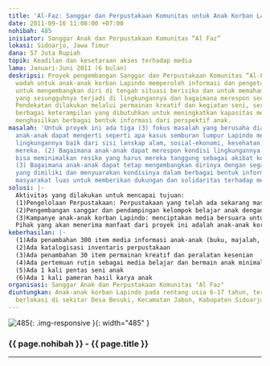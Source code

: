 ```yaml
---
title: 'Al-Faz: Sanggar dan Perpustakaan Komunitas untuk Anak Korban Lapindo'
date: 2011-09-16 11:08:00 +07:00
nohibah: 485
inisiator: Sanggar Anak dan Perpustakaan Komunitas “Al Faz”
lokasi: Sidoarjo, Jawa Timur
dana: 57 Juta Rupiah
topik: Keadilan dan kesetaraan akses terhadap media
lama: Januari-Juni 2011 (6 bulan)
deskripsi: Proyek pengembangan Sanggar dan Perpustakaan Komunitas “Al-Faz” sebagai
  wadah untuk anak-anak korban Lapindo memperoleh informasi dan pengetahuan yang dibutuhkan
  untuk mengembangkan diri di tengah situasi berisiko dan untuk memahami tentang apa
  yang sesungguhnya terjadi di lingkungannya dan bagaimana merespon secara tepat.
  Pendekatan dilakukan melalui permainan kreatif dan kegiatan seni, serta pengajaran
  berbagai keterampilan yang dibutuhkan untuk meningkatkan kapasitas menyerap dan
  menghasilkan berbagai bentuk informasi dari perspektif anak.
masalah: 'Untuk proyek ini ada tiga (3) fokus masalah yang berusaha diatasi: (1) Bagaimana
  anak-anak dapat mengerti seperti apa kasus semburan lumpur Lapindo mempengaruhi
  lingkungannya baik dari sisi lanskap alam, sosial-ekonomi, kesehatan, serta pendidikan
  mereka. (2) Bagaimana anak-anak dapat merespon kondisi lingkungannya tersebut dan
  bisa meminimalkan resiko yang harus mereka tanggung sebagai akibat kondisi lingkungannya
  (3) Bagaimana anak-anak dapat tetap mengembangkan dirinya dengan segala potensi
  yang dimiliki dan menyuarakan kondisinya dalam berbagai bentuk informasi kepada
  masyarakat luas untuk memberikan dukungan dan solidaritas terhadap mereka.'
solusi: |-
  Aktivitas yang dilakukan untuk mencapai tujuan:
  (1)Pengelolaan Perpustakaan: Perpustakaan yang telah ada sekarang masih membutuhkan pengembangan, baik dari sisi jumlah materi informasi yang dipunyai maupun manajemen perpustakaan untuk mengefektifkan penggunaan perpustakaan sebagai media penyebaran informasi.
  (2)Pengembangan sanggar dan pendampingan kelompok belajar anak dengan metode bermain: Kelompok belajar anak yang telah berjalan selama ini akan lebih ditingkatkan untuk mendorong anak-anak dapat mengakses informasi dengan lebih baik menggunakan metode permainan dan seni kreatif
  (3)Kampanye anak-anak korban Lapindo: menciptakan media bersuara untuk anak-anak korban Lapindo untuk dapat mengkampanyekan kondisi mereka terkait kasus semburan lumpur Lapindo melalui pentas seni anak dan pameran hasil karya anak.
  Pihak yang akan menerima manfaat dari proyek ini adalah anak-anak korban Lapindo pada rentang usia 6-17 tahun, terutama yang berlokasi di sekitar Desa Besuki, Kecamatan Jabon, Kabupaten Sidoarjo
keberhasilan: |-
  (1)Ada penambahan 300 item media informasi anak-anak (buku, majalah, komik, film, software)
  (2)Ada katalogisasi inventaris perpustakaan
  (3)Ada penambahan 30 item permainan kreatif dan peralatan kesenian
  (4)Ada pertemuan rutin sebagai media belajar dan bermain anak minimal 1 X per minggu
  (5)Ada 1 kali pentas seni anak
  (6)Ada 1 kali pameran hasil karya anak
organisasi: Sanggar Anak dan Perpustakaan Komunitas "Al Faz"
diuntungkan: Anak-anak korban Lapindo pada rentang usia 6-17 tahun, terutama yang
  berlokasi di sekitar Desa Besuki, Kecamatan Jabon, Kabupaten Sidoarjo
---
```


![485](/static/img/hibahcmb/485.png){: .img-responsive }{: width="485" }

### {{ page.nohibah }} - {{ page.title }}

---
